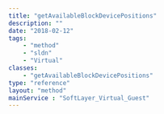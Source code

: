 ```yaml
---
title: "getAvailableBlockDevicePositions"
description: ""
date: "2018-02-12"
tags:
    - "method"
    - "sldn"
    - "Virtual"
classes:
    - "getAvailableBlockDevicePositions"
type: "reference"
layout: "method"
mainService : "SoftLayer_Virtual_Guest"
---
```

